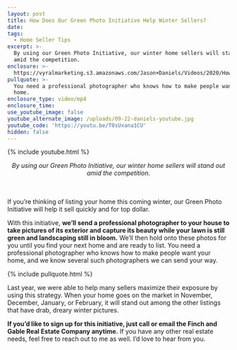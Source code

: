 ```yaml
---
layout: post
title: How Does Our Green Photo Initiative Help Winter Sellers?
date:
tags:
  - Home Seller Tips
excerpt: >-
  By using our Green Photo Initiative, our winter home sellers will stand out
  amid the competition.
enclosure: >-
  https://vyralmarketing.s3.amazonaws.com/Jason+Daniels/Videos/2020/How+Does+Our+Green+Photo+Initiative+Help+Winter+Sellers_.mp4
pullquote: >-
  You need a professional photographer who knows how to make people want your
  home.
enclosure_type: video/mp4
enclosure_time:
use_youtube_image: false
youtube_alternate_image: /uploads/09-22-daniels-youtube.jpg
youtube_code: 'https://youtu.be/T0sUxana1CU'
hidden: false
---
```


{% include youtube.html %}

<center><em>By using our Green Photo Initiative, our winter home sellers will stand out amid the competition.</em></center>

<br><br>If you’re thinking of listing your home this coming winter, our Green Photo Initiative will help it sell quickly and for top dollar.&nbsp;

With this initiative, **we’ll send a professional photographer to your house to take pictures of its exterior and capture its beauty while your lawn is still green and landscaping still in bloom.** We’ll then hold onto these photos for you until you find your next home and are ready to list. You need a professional photographer who knows how to make people want your home, and we know several such photographers we can send your way.&nbsp;

{% include pullquote.html %}

Last year, we were able to help many sellers maximize their exposure by using this strategy. When your home goes on the market in November, December, January, or February, it will stand out among the other listings that have drab, dreary winter pictures.&nbsp;

**If you’d like to sign up for this initiative, just call or email the Finch and Gable Real Estate Company anytime.** If you have any other real estate needs, feel free to reach out to me as well. I’d love to hear from you.&nbsp;